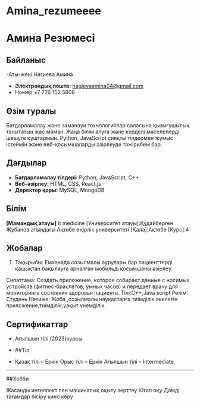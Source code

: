 # Amina_rezumeeee
# Амина Резюмесі

## Байланыс  
-Аты-жөні:Нагиева Амина
- **Электрондық пошта:** nagievaamina04@gmail.com
- Номер:+7 776 152 5808
## Өзім туралы  
Бағдарламалау және заманауи технологиялар саласына қызығушылық танытатын жас маман. Жаңа білім алуға және күрделі мәселелерді шешуге құштармын. Python, JavaScript сияқты тілдермен жұмыс істеймін және веб-қосымшаларды әзірлеуде тәжірибем бар.

## Дағдылар  
- **Бағдарламалау тілдері:** Python, JavaScript, C++  
- **Веб-әзірлеу:** HTML, CSS, React.js  
- **Деректер қоры:** MySQL, MongoDB  

## Білім  
**[Мамандық атауы]** it medicine 
[Университет атауы]:Құдайберген Жұбанов атындағы Ақтөбе өңірлік университеті
[Қала]:Ақтөбе
[Курс]:4

## Жобалар  
1.  Тақырыбы: Емханада созылмалы аурулары бар пациенттерді қашықтан бақылауға арналған мобильді қосымшаны әзірлеу.

Сипаттама: Создать приложение, которое собирает данные с носимых устройств (фитнес-браслетов, умных часов) и передает врачу для мониторинга состояния здоровья пациента.
Тілі:С++,Java script
Рөлім: Студень
Нәтиже: Жоба ,созылмалы науқастарға тиімділік әкелетін приложение,тиімділік,уақыт үнемділік.


## Сертификаттар  
- Ағылшын тілі (2023)курсы

- ##Тіл
- Қазақ тілі – Еркін
Орыс тілі – Еркін
Ағылшын тілі – Intermediate

-----
##Хобби

Жасанды интеллект пен машиналық оқыту зерттеу
Кітап оқу
Дәмді тағамдар пісіру
кино көру

